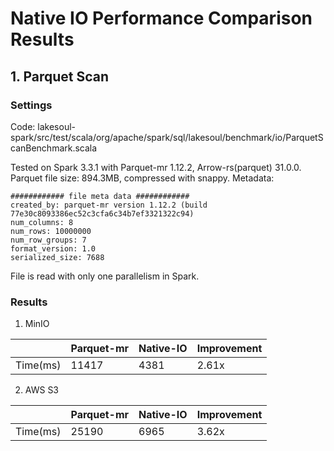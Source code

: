 # Native IO Performance Comparison Results

## 1. Parquet Scan

### Settings

Code: lakesoul-spark/src/test/scala/org/apache/spark/sql/lakesoul/benchmark/io/ParquetScanBenchmark.scala

Tested on Spark 3.3.1 with Parquet-mr 1.12.2, Arrow-rs(parquet) 31.0.0.
Parquet file size: 894.3MB, compressed with snappy. Metadata:

```
############ file meta data ############
created_by: parquet-mr version 1.12.2 (build 77e30c8093386ec52c3cfa6c34b7ef3321322c94)
num_columns: 8
num_rows: 10000000
num_row_groups: 7
format_version: 1.0
serialized_size: 7688
```

File is read with only one parallelism in Spark.

### Results
1. MinIO

|          | Parquet-mr | Native-IO | Improvement |
|----------|------------|-----------|-------------|
| Time(ms) | 11417      | 4381      | 2.61x       |

2. AWS S3

|          | Parquet-mr | Native-IO | Improvement |
|----------|------------|-----------|-------------|
| Time(ms) | 25190      | 6965      | 3.62x       |
